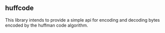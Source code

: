 huffcode
---

This library intends to provide a simple api for encoding and decoding bytes encoded by the huffman code algorithm.